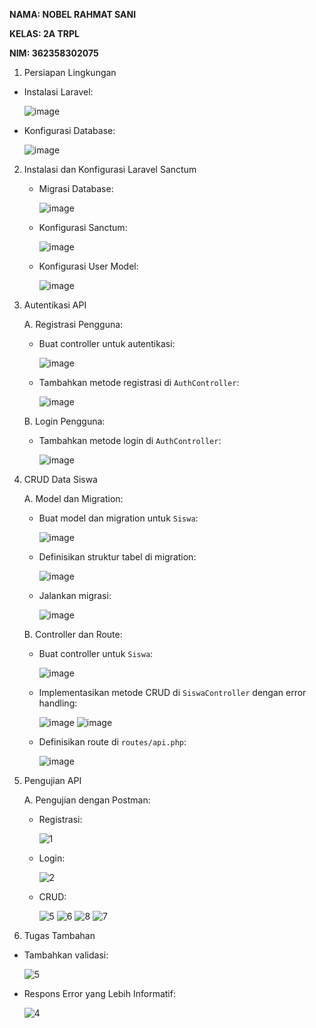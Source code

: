 **NAMA: NOBEL RAHMAT SANI**

**KELAS: 2A TRPL**

**NIM: 362358302075**


1.  Persiapan Lingkungan
   - Instalasi Laravel:
     
     ![image](https://github.com/user-attachments/assets/fe685ef9-0aaa-4e81-b779-682046e13a45)


   - Konfigurasi Database:
     
     ![image](https://github.com/user-attachments/assets/7f5347c1-da09-4660-a3d1-2000d5810f4c)


2. Instalasi dan Konfigurasi Laravel Sanctum
   
   - Migrasi Database:
     
     ![image](https://github.com/user-attachments/assets/5aaf5fb7-8738-4834-9191-d9b67166c442)


   - Konfigurasi Sanctum:
     
     ![image](https://github.com/user-attachments/assets/cae2a7f6-6090-4827-b6d6-58a1e487183e)


   - Konfigurasi User Model:
     
     ![image](https://github.com/user-attachments/assets/fef83728-18da-4d6f-ac88-a5d9cfd1d528)


4. Autentikasi API
   
   A. Registrasi Pengguna:
   
      - Buat controller untuk autentikasi:
        
        ![image](https://github.com/user-attachments/assets/e6f5772a-5758-4a29-8d23-6854b79256b3)


      - Tambahkan metode registrasi	di `AuthController`:
        
        ![image](https://github.com/user-attachments/assets/3d547b96-f929-48bb-b13b-4c9a28ab1718)


   B. Login Pengguna:
   
      - Tambahkan metode login di `AuthController`:
        
        ![image](https://github.com/user-attachments/assets/cae1f6aa-a04d-427b-b4a6-938963c7e1a6)


6. CRUD Data Siswa
   
   A. Model	dan	Migration:
   
      - Buat model dan migration untuk `Siswa`:
        
        ![image](https://github.com/user-attachments/assets/c116acc3-5f70-4a4d-82c4-2fd31c77bee0)


      - Definisikan	struktur tabel di migration:
        
        ![image](https://github.com/user-attachments/assets/ce32a58c-f7de-49ad-b1f0-f10f18633dcd)


      - Jalankan migrasi:
        
        ![image](https://github.com/user-attachments/assets/cad8290c-345e-4510-a6c7-40e893f68f62)


   B. Controller dan Route:
   
      - Buat controller	untuk `Siswa`:
        
        ![image](https://github.com/user-attachments/assets/b99c5808-a644-4dd1-ad79-7a2f837656aa)


      - Implementasikan	metode CRUD	di `SiswaController` dengan	error handling:
        
        ![image](https://github.com/user-attachments/assets/a428ad8b-bc00-45ae-b53e-e792de92965a)
        ![image](https://github.com/user-attachments/assets/ad03850b-55c9-409e-a12d-641697c1ab06)


      - Definisikan	route di `routes/api.php`:
        
        ![image](https://github.com/user-attachments/assets/6be2bf4c-a20b-40d9-8dcb-95ee01b67510)


8. Pengujian API
   
   A. Pengujian	dengan Postman:
   
      - Registrasi:
        
        ![1](https://github.com/user-attachments/assets/e3514255-ae81-465e-a43c-e3501df8590a)


      - Login:
        
        ![2](https://github.com/user-attachments/assets/4013e6da-decc-43ef-a9b9-d8fafd4f5ee3)


      - CRUD:
        
        ![5](https://github.com/user-attachments/assets/873be297-d150-4d20-8627-f6bcf66d0c44)
        ![6](https://github.com/user-attachments/assets/79f0bea8-0173-4dc7-b291-6970ca229649)
        ![8](https://github.com/user-attachments/assets/7d59cfb6-975e-4d40-8603-ed9392fff14b)
        ![7](https://github.com/user-attachments/assets/22a45c78-dbcf-4feb-99dc-b63f3a21a439)


10. Tugas Tambahan
    
   - Tambahkan validasi:
     
     ![5](https://github.com/user-attachments/assets/bb2661a3-d045-4493-ae2d-0882d1c59ba6)


   - Respons Error yang Lebih Informatif:
     
     ![4](https://github.com/user-attachments/assets/ae42f764-1e03-4835-af0e-59e85c648fe1)
